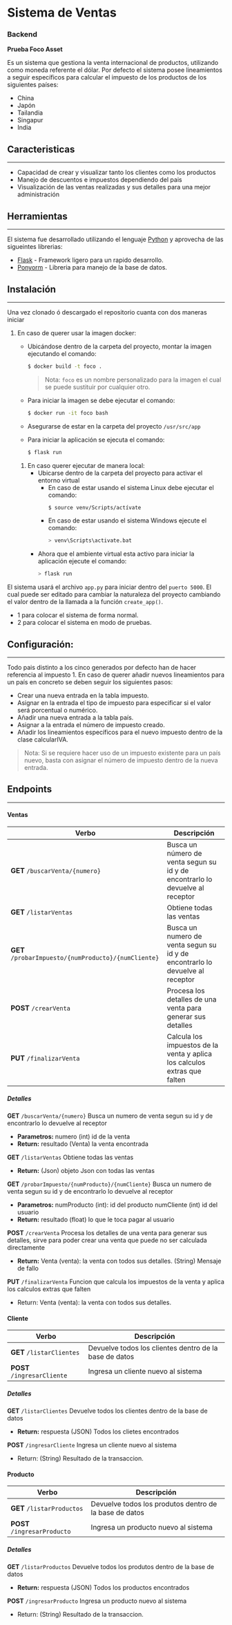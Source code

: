 # Sistema de Ventas
### Backend
**Prueba Foco Asset**

Es un sistema que gestiona la venta internacional de productos, utilizando como moneda referente el dólar.
Por defecto el sistema posee lineamientos a seguir específicos para calcular el impuesto de los productos de los siguientes países:
-	China
-	Japón
-	Tailandia
-	Singapur
-	India


## Caracteristicas

---
- Capacidad de crear y visualizar tanto los clientes como los productos
- Manejo de descuentos e impuestos dependiendo del pais
- Visualización de las ventas realizadas y sus detalles para una mejor administración

## Herramientas

---
El sistema fue desarrollado utilizando el lenguaje [Python](https://www.python.org) y aprovecha de las sigueintes librerias:

- [Flask](https://flask.palletsprojects.com/en/2.0.x/) - Framework ligero para un rapido desarrollo.
- [Ponyorm](https://ponyorm.org) - Libreria para manejo de la base de datos.

## Instalación

---
Una vez clonado ó descargado el repositorio cuanta con dos maneras iniciar

1. En caso de querer usar la imagen docker:
    -	Ubicándose dentro de la carpeta del proyecto, montar la imagen ejecutando el comando:
         ```sh
         $ docker build -t foco .
         ```
         > Nota: `foco` es un nombre personalizado para la imagen el cual se puede sustituir por cualquier otro.
    
    -	Para iniciar la imagen se debe ejecutar el comando: 
         ```sh
         $ docker run -it foco bash
         ```
    -	Asegurarse de estar en la carpeta del proyecto `/usr/src/app`
    -	Para iniciar la aplicación se ejecuta el comando: 
         ```sh
         $ flask run
         ```
      1. En caso querer ejecutar de manera local:
          - Ubicarse dentro de la carpeta del proyecto para activar el entorno virtual 
            - En caso de estar usando el sistema Linux debe ejecutar el comando:
              ```sh
              $ source venv/Scripts/actívate
              ```
            - En caso de estar usando el sistema Windows ejecute el comando:
              ```sh
              > venv\Scripts\activate.bat
              ```
          - Ahora que el ambiente virtual esta activo para iniciar la aplicación ejecute el comando:
            ```sh
            > flask run
            ```
El sistema usará el archivo `app.py` para iniciar dentro del `puerto 5000`. El cual puede ser editado para cambiar la naturaleza del proyecto cambiando el valor dentro de la llamada a la función `create_app()`.
-	1 para colocar el sistema de forma normal.
-	2 para colocar el sistema en modo de pruebas.

## Configuración:

---

Todo pais distinto a los cinco generados por defecto han de hacer referencia al impuesto 1.
En caso de querer añadir nuevos lineamientos para un país en concreto se deben seguir los siguientes pasos:
-	Crear una nueva entrada en la tabla impuesto.
-	Asignar en la entrada el tipo de impuesto para especificar si el valor será porcentual o numérico.
-	Añadir una nueva entrada a la tabla país.
-	Asignar a la entrada el número de impuesto creado.
-	Añadir los lineamientos específicos para el nuevo impuesto dentro de la clase calcularIVA.
> Nota: Si se requiere hacer uso de un impuesto existente para un país nuevo, basta con asignar el número de impuesto dentro de la nueva entrada.

## Endpoints

---

#### Ventas

|**Verbo**|**Descripción**|
|---|---|
|**GET** `/buscarVenta/{numero}` | Busca un número de venta segun su id y de encontrarlo lo devuelve al receptor|
|**GET** `/listarVentas` | Obtiene todas las ventas|
|**GET** `/probarImpuesto/{numProducto}/{numCliente}` | Busca un numero de venta segun su id y de encontrarlo lo devuelve al receptor|
|**POST** `/crearVenta` | Procesa los detalles de una venta para generar sus detalles|
|**PUT** `/finalizarVenta` | Calcula los impuestos de la venta y aplica los calculos extras que falten|

##### Detalles

**GET** `/buscarVenta/{numero}`
Busca un numero de venta segun su id y de encontrarlo lo devuelve al receptor
- **Parametros:** 
    numero (int) id de la venta
- **Return:**
    resultado (Venta) la venta encontrada

**GET** `/listarVentas`
 Obtiene todas las ventas
 - **Return:**
    (Json) objeto Json con todas las ventas
 
 **GET** `/probarImpuesto/{numProducto}/{numCliente}` 
Busca un numero de venta segun su id y de encontrarlo lo devuelve al receptor
- **Parametros:**
    numProducto (int): id del producto
    numCliente (int) id del usuario
 - **Return:**
    resultado (float) lo que le toca pagar al usuario

**POST** `/crearVenta`
Procesa los detalles de una venta para generar sus detalles, sirve para poder crear una venta que puede no ser calculada directamente
-	**Return:**
	Venta (venta): la venta con todos sus detalles. 
	(String) Mensaje de fallo

**PUT** `/finalizarVenta`
Funcion que calcula los impuestos de la venta y aplica los calculos extras que falten
-	Return:
	Venta (venta): la venta con todos sus detalles.

#### Cliente
|**Verbo**|**Descripción**|
|---|---|
|**GET** `/listarClientes`| Devuelve todos los clientes dentro de la base de datos|
|**POST** `/ingresarCliente`| Ingresa un cliente nuevo al sistema|

##### Detalles

**GET** `/listarClientes`
Devuelve todos los clientes dentro de la base de datos
- **Return:**
    respuesta (JSON) Todos los clietes encontrados

**POST** `/ingresarCliente`
Ingresa un cliente nuevo al sistema
-    Return:
    (String) Resultado de la transaccion. 

#### Producto
|**Verbo**|**Descripción**|
|---|---|
|**GET** `/listarProductos`| Devuelve todos los produtos dentro de la base de datos|
|**POST** `/ingresarProducto`| Ingresa un producto nuevo al sistema|

##### Detalles

**GET** `/listarProductos`
Devuelve todos los produtos dentro de la base de datos
- **Return:**
    respuesta (JSON) Todos los productos encontrados

**POST** `/ingresarProducto`
Ingresa un producto nuevo al sistema
-    Return:
    (String) Resultado de la transaccion. 
